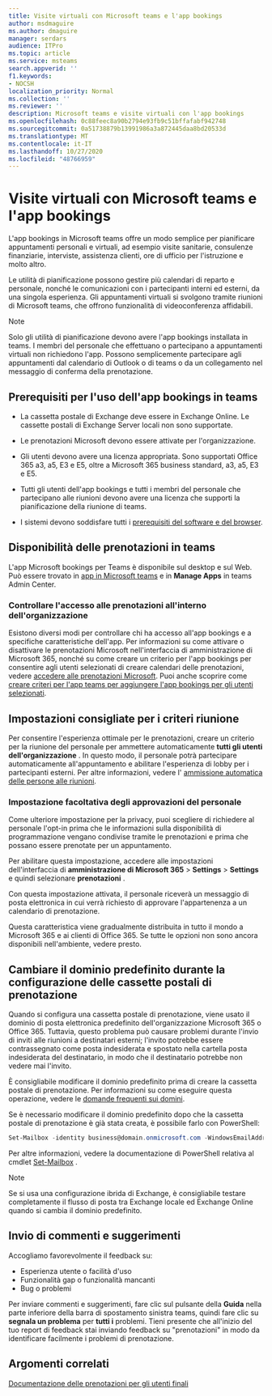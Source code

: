```yaml
---
title: Visite virtuali con Microsoft teams e l'app bookings
author: msdmaguire
ms.author: dmaguire
manager: serdars
audience: ITPro
ms.topic: article
ms.service: msteams
search.appverid: ''
f1.keywords:
- NOCSH
localization_priority: Normal
ms.collection: ''
ms.reviewer: ''
description: Microsoft teams e visite virtuali con l'app bookings
ms.openlocfilehash: 0c88feec8a90b2794e93fb9c51bffafabf942748
ms.sourcegitcommit: 0a51738879b13991986a3a872445daa8bd20533d
ms.translationtype: MT
ms.contentlocale: it-IT
ms.lasthandoff: 10/27/2020
ms.locfileid: "48766959"
---
```

# <a name="virtual-visits-with-microsoft-teams-and-the-bookings-app"></a>Visite virtuali con Microsoft teams e l'app bookings

L'app bookings in Microsoft teams offre un modo semplice per pianificare appuntamenti personali e virtuali, ad esempio visite sanitarie, consulenze finanziarie, interviste, assistenza clienti, ore di ufficio per l'istruzione e molto altro.

Le utilità di pianificazione possono gestire più calendari di reparto e personale, nonché le comunicazioni con i partecipanti interni ed esterni, da una singola esperienza. Gli appuntamenti virtuali si svolgono tramite riunioni di Microsoft teams, che offrono funzionalità di videoconferenza affidabili.

> [!NOTE]
> Solo gli utilità di pianificazione devono avere l'app bookings installata in teams. I membri del personale che effettuano o partecipano a appuntamenti virtuali non richiedono l'app. Possono semplicemente partecipare agli appuntamenti dal calendario di Outlook o di teams o da un collegamento nel messaggio di conferma della prenotazione.

## <a name="prerequisites-for-using-the-bookings-app-in-teams"></a>Prerequisiti per l'uso dell'app bookings in teams

- La cassetta postale di Exchange deve essere in Exchange Online. Le cassette postali di Exchange Server locali non sono supportate.

- Le prenotazioni Microsoft devono essere attivate per l'organizzazione.

- Gli utenti devono avere una licenza appropriata. Sono supportati Office 365 a3, a5, E3 e E5, oltre a Microsoft 365 business standard, a3, a5, E3 e E5.

- Tutti gli utenti dell'app bookings e tutti i membri del personale che partecipano alle riunioni devono avere una licenza che supporti la pianificazione della riunione di teams.

- I sistemi devono soddisfare tutti i [prerequisiti del software e del browser](hardware-requirements-for-the-teams-app.md).

## <a name="availability-of-bookings-in-teams"></a>Disponibilità delle prenotazioni in teams

L'app Microsoft bookings per Teams è disponibile sul desktop e sul Web. Può essere trovato in [app in Microsoft teams](https://teams.microsoft.com/l/app/4c4ec2e8-4a2c-4bce-8d8f-00fc664a4e5b?source=store-copy-link) e in **Manage Apps** in teams Admin Center.

### <a name="control-access-to-bookings-within-your-organization"></a>Controllare l'accesso alle prenotazioni all'interno dell'organizzazione

Esistono diversi modi per controllare chi ha accesso all'app bookings e a specifiche caratteristiche dell'app. Per informazioni su come attivare o disattivare le prenotazioni Microsoft nell'interfaccia di amministrazione di Microsoft 365, nonché su come creare un criterio per l'app bookings per consentire agli utenti selezionati di creare calendari delle prenotazioni, vedere [accedere alle prenotazioni Microsoft](https://support.microsoft.com/en-us/office/get-access-to-microsoft-bookings-5382dc07-aaa5-45c9-8767-502333b214ce). Puoi anche scoprire come [creare criteri per l'app teams per aggiungere l'app bookings per gli utenti selezionati](teams-app-setup-policies.md).

## <a name="recommended-meeting-policy-settings"></a>Impostazioni consigliate per i criteri riunione

Per consentire l'esperienza ottimale per le prenotazioni, creare un criterio per la riunione del personale per ammettere automaticamente **tutti gli utenti dell'organizzazione** . In questo modo, il personale potrà partecipare automaticamente all'appuntamento e abilitare l'esperienza di lobby per i partecipanti esterni. Per altre informazioni, vedere l' [ammissione automatica delle persone alle riunioni](meeting-policies-in-teams.md#automatically-admit-people).

### <a name="optional-staff-approvals-setting"></a>Impostazione facoltativa degli approvazioni del personale

Come ulteriore impostazione per la privacy, puoi scegliere di richiedere al personale l'opt-in prima che le informazioni sulla disponibilità di programmazione vengano condivise tramite le prenotazioni e prima che possano essere prenotate per un appuntamento.  

Per abilitare questa impostazione, accedere alle impostazioni dell'interfaccia di **amministrazione di Microsoft 365** \> **Settings** \> **Settings** e quindi selezionare **prenotazioni** .

Con questa impostazione attivata, il personale riceverà un messaggio di posta elettronica in cui verrà richiesto di approvare l'appartenenza a un calendario di prenotazione.  

Questa caratteristica viene gradualmente distribuita in tutto il mondo a Microsoft 365 e ai clienti di Office 365. Se tutte le opzioni non sono ancora disponibili nell'ambiente, vedere presto.

## <a name="changing-your-default-domain-when-setting-up-bookings-mailboxes"></a>Cambiare il dominio predefinito durante la configurazione delle cassette postali di prenotazione

Quando si configura una cassetta postale di prenotazione, viene usato il dominio di posta elettronica predefinito dell'organizzazione Microsoft 365 o Office 365. Tuttavia, questo problema può causare problemi durante l'invio di inviti alle riunioni a destinatari esterni; l'invito potrebbe essere contrassegnato come posta indesiderata e spostato nella cartella posta indesiderata del destinatario, in modo che il destinatario potrebbe non vedere mai l'invito.

È consigliabile modificare il dominio predefinito prima di creare la cassetta postale di prenotazione. Per informazioni su come eseguire questa operazione, vedere le [domande frequenti sui domini](https://docs.microsoft.com/microsoft-365/admin/setup/domains-faq#how-do-i-set-or-change-the-default-domain-in-office-365).

Se è necessario modificare il dominio predefinito dopo che la cassetta postale di prenotazione è già stata creata, è possibile farlo con PowerShell:

```PowerShell
Set-Mailbox -identity business@domain.onmicrosoft.com -WindowsEmailAddress business@domain.com -EmailAddresses business@domain.com
```

Per altre informazioni, vedere la documentazione di PowerShell relativa al cmdlet [Set-Mailbox](https://docs.microsoft.com/powershell/module/exchange/mailboxes/set-mailbox) .

> [!NOTE]
> Se si usa una configurazione ibrida di Exchange, è consigliabile testare completamente il flusso di posta tra Exchange locale ed Exchange Online quando si cambia il dominio predefinito.

## <a name="sending-feedback"></a>Invio di commenti e suggerimenti

Accogliamo favorevolmente il feedback su:

  - Esperienza utente o facilità d'uso
  - Funzionalità gap o funzionalità mancanti
  - Bug o problemi
  
Per inviare commenti e suggerimenti, fare clic sul pulsante della **Guida** nella parte inferiore della barra di spostamento sinistra teams, quindi fare clic su **segnala un problema** per **tutti i** problemi. Tieni presente che all'inizio del tuo report di feedback stai inviando feedback su "prenotazioni" in modo da identificare facilmente i problemi di prenotazione.

## <a name="related-topics"></a>Argomenti correlati

[Documentazione delle prenotazioni per gli utenti finali](https://support.office.com/en-us/article/apps-and-services-cc1fba57-9900-4634-8306-2360a40c665b?ui=en-US&rs=en-US&ad=US#PickTab=Bookings)
